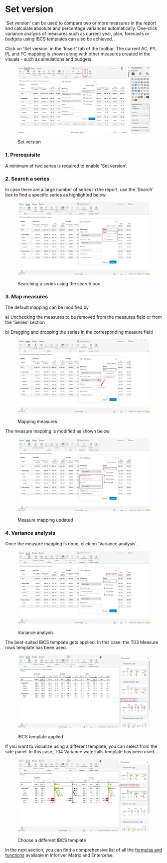 # Set version

'Set version' can be used to compare two or more measures in the report and calculate absolute and percentage variances automatically. One-click variance analysis of measures such as current year, plan, forecasts or budgets using IBCS templates can also be achieved.

Click on 'Set version' in the 'Insert' tab of the toolbar. The current AC, PY, PL and FC mapping is shown along with other measures created in the visuals - such as simulations and budgets.

<figure><img src="../../.gitbook/assets/4.9.1(3) Set version.png" alt=""><figcaption><p>Set version</p></figcaption></figure>

### 1. Prerequisite

A minimum of two series is required to enable 'Set version'.

### 2. Search a series

In case there are a large number of series in the report, use the 'Search' box to find a specific series as highlighted below.

<figure><img src="../../.gitbook/assets/4.9.4 Set version.png" alt=""><figcaption><p>Searching a series using the search box</p></figcaption></figure>

### 3. Map measures

The default mapping can be modified by&#x20;

a) Unchecking the measures to be removed from the measures field or from the 'Series' section

b) Dragging and dropping the series in the corresponding measure field

<figure><img src="../../.gitbook/assets/4.9.5 Set version (1).png" alt=""><figcaption><p>Mapping measures</p></figcaption></figure>

The measure mapping is modified as shown below.

<figure><img src="../../.gitbook/assets/4.9.7 Set version.png" alt=""><figcaption><p>Measure mapping updated</p></figcaption></figure>

### 4. Variance analysis

Once the measure mapping is done, click on 'Variance analysis'.&#x20;

<figure><img src="../../.gitbook/assets/4.9.8 Set version.png" alt=""><figcaption><p>Variance analysis</p></figcaption></figure>

The best-suited IBCS template gets applied. In this case, the T03 Measure rows template has been used.&#x20;

<figure><img src="../../.gitbook/assets/4.9.10 Set version.png" alt=""><figcaption><p>IBCS template applied</p></figcaption></figure>

If you want to visualize using a different template, you can select from the side panel. In this case, T04 Variance waterfalls template has been used.

<figure><img src="../../.gitbook/assets/4.9.11 Set version.png" alt=""><figcaption><p>Choose a different IBCS template</p></figcaption></figure>

In the next section, you can find a comprehensive list of all the [formulas and functions](formula-syntax/) available in Inforiver Matrix and Enterprise.
